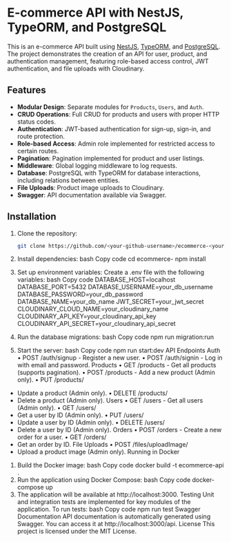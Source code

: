 # E-commerce API with NestJS, TypeORM, and PostgreSQL

This is an e-commerce API built using [NestJS](https://nestjs.com/), [TypeORM](https://typeorm.io/), and [PostgreSQL](https://www.postgresql.org/). The project demonstrates the creation of an API for user, product, and authentication management, featuring role-based access control, JWT authentication, and file uploads with Cloudinary.

## Features

- **Modular Design**: Separate modules for `Products`, `Users`, and `Auth`.
- **CRUD Operations**: Full CRUD for products and users with proper HTTP status codes.
- **Authentication**: JWT-based authentication for sign-up, sign-in, and route protection.
- **Role-based Access**: Admin role implemented for restricted access to certain routes.
- **Pagination**: Pagination implemented for product and user listings.
- **Middleware**: Global logging middleware to log requests.
- **Database**: PostgreSQL with TypeORM for database interactions, including relations between entities.
- **File Uploads**: Product image uploads to Cloudinary.
- **Swagger**: API documentation available via Swagger.

## Installation

1. Clone the repository:

   ```bash
   git clone https://github.com/<your-github-username>/ecommerce-<your-github-username>.git
2.	Install dependencies:
bash
Copy code
cd ecommerce-<your-github-username>
npm install
3.	Set up environment variables:
Create a .env file with the following variables:
bash
Copy code
DATABASE_HOST=localhost
DATABASE_PORT=5432
DATABASE_USERNAME=your_db_username
DATABASE_PASSWORD=your_db_password
DATABASE_NAME=your_db_name
JWT_SECRET=your_jwt_secret
CLOUDINARY_CLOUD_NAME=your_cloudinary_name
CLOUDINARY_API_KEY=your_cloudinary_api_key
CLOUDINARY_API_SECRET=your_cloudinary_api_secret
4.	Run the database migrations:
bash
Copy code
npm run migration:run
5.	Start the server:
bash
Copy code
npm run start:dev
API Endpoints
Auth
•	POST /auth/signup - Register a new user.
•	POST /auth/signin - Log in with email and password.
Products
•	GET /products - Get all products (supports pagination).
•	POST /products - Add a new product (Admin only).
•	PUT /products/
- Update a product (Admin only).
•	DELETE /products/
- Delete a product (Admin only).
Users
•	GET /users - Get all users (Admin only).
•	GET /users/
- Get a user by ID (Admin only).
•	PUT /users/
- Update a user by ID (Admin only).
•	DELETE /users/
- Delete a user by ID (Admin only).
Orders
•	POST /orders - Create a new order for a user.
•	GET /orders/
- Get an order by ID.
File Uploads
•	POST /files/uploadImage/
- Upload a product image (Admin only).
Running in Docker
1.	Build the Docker image:
bash
Copy code
docker build -t ecommerce-api .
2.	Run the application using Docker Compose:
bash
Copy code
docker-compose up
3.	The application will be available at http://localhost:3000.
Testing
Unit and integration tests are implemented for key modules of the application. To run tests:
bash
Copy code
npm run test
Swagger Documentation
API documentation is automatically generated using Swagger. You can access it at http://localhost:3000/api.
License
This project is licensed under the MIT License.
